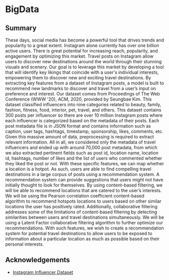 # BigData

## Summary

These days, social media has become a powerful tool that drives trends and popularity to a great extent. Instagram alone currently has over one billion active users. There is great potential for increasing reach, popularity, and engagement by optimizing this market. Travel posts on Instagram allow users to discover new destinations around the world through their stunning visuals and scenery. Our goal is to leverage this market by developing a tool that will identify key likings that coincide with a user's individual interests, empowering them to discover new and exciting travel destinations. By extracting key features from a dataset of Instagram posts, a model is built to recommend new landmarks to discover and travel from a user’s input on preference and interest. Our dataset comes from Proceedings of The Web Conference (WWW '20), ACM, 2020, provided by Seungbae Kim. This dataset classified influencers into nine categories related to beauty, family, fashion, fitness, food, interior, pet, travel, and others. This dataset contains 300 posts per influencer so there are over 10 million Instagram posts where each influencer is categorized based on the metadata of their posts. Each post metadata file is in JSON format and contains information such as caption, user tags, hashtags, timestamp, sponsorship, likes, comments, etc. Given this massive amount of data, preprocessing is required to extract relevant information. All in all, we considered only the metadata of travel influencers and ended up with around 70,000 post metadata, from which we also extracted pertinent fields such as post id, location name, location id, hashtags, number of likes and the list of users who commented whether they liked the post or not. With these specific features, we can map whether a location is a hotpot. As such, users are able to find compelling travel destinations in a large corpus of posts using a recommendation system. A recommendation system can provide suggestions that users might not have initially thought to look for themselves. By using content-based filtering, we will be able to recommend locations that are catered to the user’s interests. We will be using the Pearson correlation coefficient content-based algorithm to recommend hotspots locations to users based on other similar locations the user has positively rated. Additionally, collaborative filtering addresses some of the limitations of content-based filtering by detecting similarities between users and travel destinations simultaneously. We will be using a Latent Factor collaborative filtering algorithm to further optimize our recommendations. With such features, we wish to create a recommendation system for potential travel destinations to allow users to be exposed to information about a particular location as much as possible based on their personal interests.

## Acknowledgements

 - [Instagram Influencer Dataset](https://sites.google.com/site/sbkimcv/dataset)
